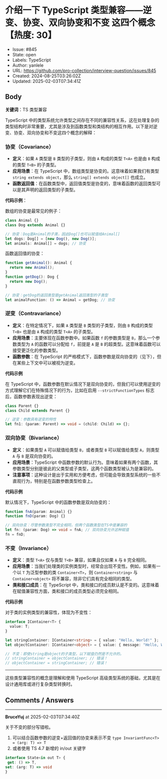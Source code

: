 # 介绍一下 TypeScript 类型兼容——逆变、协变、双向协变和不变 这四个概念【热度: 30】

- Issue: #845
- State: open
- Labels: TypeScript
- Author: yanlele
- URL: https://github.com/pro-collection/interview-question/issues/845
- Created: 2024-08-25T03:26:02Z
- Updated: 2025-02-03T07:34:41Z

## Body

**关键词**：TS 类型兼容

TypeScript 中的类型系统允许类型之间存在不同的兼容性关系，这在处理复杂的类型结构时非常重要，尤其是涉及到函数类型和类结构的相互作用。以下是对逆变、协变、双向协变和不变这四个概念的解释：

### 协变（Covariance）

- **定义**：如果 `A` 类型是 `B` 类型的子类型，则由 `A` 构成的类型 `T<A>` 也是由 `B` 构成的类型 `T<B>` 的子类型。
- **应用场景**：在 TypeScript 中，数组类型是协变的。这意味着如果我们有类型 `string extends object`，那么 `string[] extends object[]` 也成立。
- **函数返回值**：在函数类型中，返回值类型是协变的，意味着函数的返回类型可以是其声明的返回类型的子类型。

**代码示例**：

数组的协变是最常见的例子：

```typescript
class Animal {}
class Dog extends Animal {}

// 协变：Dog是Animal的子类，因此Dog[]也可以赋值给Animal[]
let dogs: Dog[] = [new Dog(), new Dog()];
let animals: Animal[] = dogs; // 协变
```

函数返回值的协变：

```typescript
function getAnimal(): Animal {
  return new Animal();
}
function getDog(): Dog {
  return new Dog();
}

// 协变：getDog的返回类型是getAnimal返回类型的子类型
let animalFunction: () => Animal = getDog; // 协变
```

### 逆变（Contravariance）

- **定义**：在特定情况下，如果 `A` 类型是 `B` 类型的子类型，则由 `B` 构成的类型 `T<B>` 也是由 `A` 构成的类型 `T<A>` 的子类型。
- **应用场景**：主要体现在函数参数中。如果函数 `f` 的参数类型是 `B`，那么一个参数类型为 `A` 的函数可以分配给 `f`，前提是 `A` 是 `B` 的超类型。这意味着函数可以接受更泛化的参数类型。
- **函数参数**：在 TypeScript 的严格模式下，函数参数是双向协变的（见下），但在某些上下文中可以被视为逆变。

**代码示例**

在 TypeScript 中，函数参数在默认情况下是双向协变的，但我们可以使用逆变的方式理解它们在特殊情况下的行为，比如在启用 `--strictFunctionTypes` 标志后，函数参数表现出逆变：

```typescript
class Parent {}
class Child extends Parent {}

// 逆变：参数具有逆变的特性
let fn1: (param: Parent) => void = (child: Child) => {};
```

### 双向协变（Bivariance）

- **定义**：如果类型 `A` 可以赋值给类型 `B`，或者类型 `B` 可以赋值给类型 `A`，则类型 `A` 与 `B` 是双向协变的。
- **应用场景**：TypeScript 中函数参数的默认行为。意味着如果有两个函数，其参数类型分别是彼此的父类型或子类型，这两个函数类型被认为是兼容的。
- **注意事项**：这种设计是出于实用和方便考虑，但可能会导致类型系统的一些不直观行为，特别是在函数参数类型检查上。

**代码示例**

默认情况下，TypeScript 中的函数参数是双向协变的：

```typescript
function fnA(param: Animal) {}
function fnD(param: Dog) {}

// 双向协变：尽管参数类型不完全相同，但两个函数类型在TS中是兼容的
let fn: (param: Dog) => void = fnA; // 双向协变允许这种赋值
fn = fnD;
```

### 不变（Invariance）

- **定义**：类型 `T<A>` 仅与类型 `T<B>` 兼容，如果且仅如果 `A` 与 `B` 完全相同。
- **应用场景**：当我们处理类的实例类型时，经常会出现不变性。例如，如果有一个以 `T` 为泛型参数的类 `Container<T>`，则 `Container<string>` 与 `Container<object>` 将不兼容，除非它们具有完全相同的类型。
- **类和接口成员**：在 TypeScript 中，类和接口的成员默认是不变的。这意味着在赋值兼容性方面，类和接口的成员类型必须完全相同。

**代码示例**

对于类的实例类型的兼容性，体现为不变性：

```typescript
interface IContainer<T> {
  value: T;
}

let stringContainer: IContainer<string> = { value: "Hello, World!" };
let objectContainer: IContainer<object> = { value: { message: "Hello, World!" } };

// 不变：即使string是object的子类型，以下赋值仍然是不允许的。
// stringContainer = objectContainer; // 错误！
// objectContainer = stringContainer; // 错误！
```

---

这些类型兼容性的概念是理解和使用 TypeScript 高级类型系统的基础，尤其是在设计通用库或进行复杂类型转换时。


## Comments / Answers

---

**BruceYuj** at 2025-02-03T07:34:40Z

关于不变的部分写错啦。
1. 可以结合函数参数的逆变+返回值的协变来表示不变 `type InvariantFunc<T> = (arg: T) => T`
2. 或者使用 TS 4.7 新增的 in/out 关键字
```typescript
interface State<in out T> {
 get: () => T,
set: (arg: T) => void
}
```
